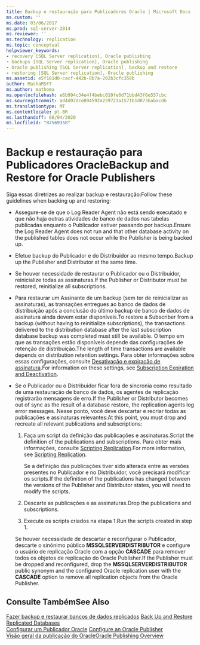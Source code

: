 ```yaml
---
title: Backup e restauração para Publicadores Oracle | Microsoft Docs
ms.custom: ''
ms.date: 03/06/2017
ms.prod: sql-server-2014
ms.reviewer: ''
ms.technology: replication
ms.topic: conceptual
helpviewer_keywords:
- recovery [SQL Server replication], Oracle publishing
- backups [SQL Server replication], Oracle publishing
- Oracle publishing [SQL Server replication], backup and restore
- restoring [SQL Server replication], Oracle publishing
ms.assetid: e5f181d0-cacf-442b-8b7a-202b3cfc358b
author: MashaMSFT
ms.author: mathoma
ms.openlocfilehash: e6b994c34e4f4bebc010fe6d71bbd43f6e557cbc
ms.sourcegitcommit: ad4d92dce894592a259721a1571b1d8736abacdb
ms.translationtype: MT
ms.contentlocale: pt-BR
ms.lasthandoff: 08/04/2020
ms.locfileid: "87569358"
---
```

# <a name="backup-and-restore-for-oracle-publishers"></a><span data-ttu-id="3afa9-102">Backup e restauração para Publicadores Oracle</span><span class="sxs-lookup"><span data-stu-id="3afa9-102">Backup and Restore for Oracle Publishers</span></span>
  <span data-ttu-id="3afa9-103">Siga essas diretrizes ao realizar backup e restauração:</span><span class="sxs-lookup"><span data-stu-id="3afa9-103">Follow these guidelines when backing up and restoring:</span></span>  
  
-   <span data-ttu-id="3afa9-104">Assegure-se de que o Log Reader Agent não está sendo executado e que não haja outras atividades de banco de dados nas tabelas publicadas enquanto o Publicador estiver passando por backup.</span><span class="sxs-lookup"><span data-stu-id="3afa9-104">Ensure the Log Reader Agent does not run and that other database activity on the published tables does not occur while the Publisher is being backed up.</span></span>  
  
-   <span data-ttu-id="3afa9-105">Efetue backup do Publicador e do Distribuidor ao mesmo tempo.</span><span class="sxs-lookup"><span data-stu-id="3afa9-105">Backup up the Publisher and Distributor at the same time.</span></span>  
  
-   <span data-ttu-id="3afa9-106">Se houver necessidade de restaurar o Publicador ou o Distribuidor, reinicialize todas as assinaturas.</span><span class="sxs-lookup"><span data-stu-id="3afa9-106">If the Publisher or Distributor must be restored, reinitialize all subscriptions.</span></span>  
  
-   <span data-ttu-id="3afa9-107">Para restaurar um Assinante de um backup (sem ter de reinicializar as assinaturas), as transações entregues ao banco de dados de distribuição após a conclusão do último backup de banco de dados de assinatura ainda devem estar disponíveis.</span><span class="sxs-lookup"><span data-stu-id="3afa9-107">To restore a Subscriber from a backup (without having to reinitialize subscriptions), the transactions delivered to the distribution database after the last subscription database backup was completed must still be available.</span></span> <span data-ttu-id="3afa9-108">O tempo em que as transações estão disponíveis depende das configurações de retenção de distribuição.</span><span class="sxs-lookup"><span data-stu-id="3afa9-108">The length of time transactions are available depends on distribution retention settings.</span></span> <span data-ttu-id="3afa9-109">Para obter informações sobre essas configurações, consulte [Desativação e expiração de assinatura](../subscription-expiration-and-deactivation.md).</span><span class="sxs-lookup"><span data-stu-id="3afa9-109">For information on these settings, see [Subscription Expiration and Deactivation](../subscription-expiration-and-deactivation.md).</span></span>  
  
-   <span data-ttu-id="3afa9-110">Se o Publicador ou o Distribuidor ficar fora de sincronia como resultado de uma restauração de banco de dados, os agentes de replicação registrarão mensagens de erro.</span><span class="sxs-lookup"><span data-stu-id="3afa9-110">If the Publisher or Distributor becomes out of sync as the result of a database restore, the replication agents log error messages.</span></span> <span data-ttu-id="3afa9-111">Nesse ponto, você deve descartar e recriar todas as publicações e assinaturas relevantes:</span><span class="sxs-lookup"><span data-stu-id="3afa9-111">At this point, you must drop and recreate all relevant publications and subscriptions:</span></span>  
  
    1.  <span data-ttu-id="3afa9-112">Faça um script da definição das publicações e assinaturas.</span><span class="sxs-lookup"><span data-stu-id="3afa9-112">Script the definition of the publications and subscriptions.</span></span> <span data-ttu-id="3afa9-113">Para obter mais informações, consulte [Scripting Replication](../scripting-replication.md).</span><span class="sxs-lookup"><span data-stu-id="3afa9-113">For more information, see [Scripting Replication](../scripting-replication.md).</span></span>  
  
         <span data-ttu-id="3afa9-114">Se a definição das publicações tiver sido alterada entre as versões presentes no Publicador e no Distribuidor, você precisará modificar os scripts.</span><span class="sxs-lookup"><span data-stu-id="3afa9-114">If the definition of the publications has changed between the versions of the Publisher and Distributor states, you will need to modify the scripts.</span></span>  
  
    2.  <span data-ttu-id="3afa9-115">Descarte as publicações e as assinaturas.</span><span class="sxs-lookup"><span data-stu-id="3afa9-115">Drop the publications and subscriptions.</span></span>  
  
    3.  <span data-ttu-id="3afa9-116">Execute os scripts criados na etapa 1.</span><span class="sxs-lookup"><span data-stu-id="3afa9-116">Run the scripts created in step 1.</span></span>  
  
     <span data-ttu-id="3afa9-117">Se houver necessidade de descartar e reconfigurar o Publicador, descarte o sinônimo público **MSSQLSERVERDISTRIBUTOR** e configure o usuário de replicação Oracle com a opção **CASCADE** para remover todos os objetos de replicação do Oracle Publisher.</span><span class="sxs-lookup"><span data-stu-id="3afa9-117">If the Publisher must be dropped and reconfigured, drop the **MSSQLSERVERDISTRIBUTOR** public synonym and the configured Oracle replication user with the **CASCADE** option to remove all replication objects from the Oracle Publisher.</span></span>  
  
## <a name="see-also"></a><span data-ttu-id="3afa9-118">Consulte Também</span><span class="sxs-lookup"><span data-stu-id="3afa9-118">See Also</span></span>  
 <span data-ttu-id="3afa9-119">[Fazer backup e restaurar bancos de dados replicados](../administration/back-up-and-restore-replicated-databases.md) </span><span class="sxs-lookup"><span data-stu-id="3afa9-119">[Back Up and Restore Replicated Databases](../administration/back-up-and-restore-replicated-databases.md) </span></span>  
 <span data-ttu-id="3afa9-120">[Configurar um Publicador Oracle](configure-an-oracle-publisher.md) </span><span class="sxs-lookup"><span data-stu-id="3afa9-120">[Configure an Oracle Publisher](configure-an-oracle-publisher.md) </span></span>  
 [<span data-ttu-id="3afa9-121">Visão geral da publicação do Oracle</span><span class="sxs-lookup"><span data-stu-id="3afa9-121">Oracle Publishing Overview</span></span>](oracle-publishing-overview.md)  
  
  
